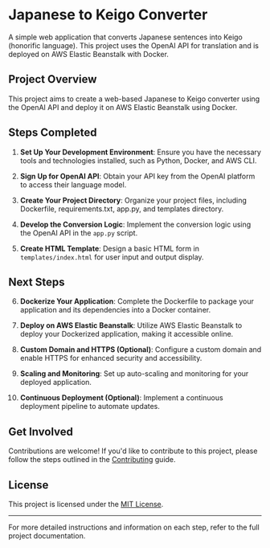 # Japanese to Keigo Converter

A simple web application that converts Japanese sentences into Keigo (honorific language). This project uses the OpenAI API for translation and is deployed on AWS Elastic Beanstalk with Docker.

## Project Overview

This project aims to create a web-based Japanese to Keigo converter using the OpenAI API and deploy it on AWS Elastic Beanstalk using Docker.

## Steps Completed

1. **Set Up Your Development Environment**: Ensure you have the necessary tools and technologies installed, such as Python, Docker, and AWS CLI.

2. **Sign Up for OpenAI API**: Obtain your API key from the OpenAI platform to access their language model.

3. **Create Your Project Directory**: Organize your project files, including Dockerfile, requirements.txt, app.py, and templates directory.

4. **Develop the Conversion Logic**: Implement the conversion logic using the OpenAI API in the `app.py` script.

5. **Create HTML Template**: Design a basic HTML form in `templates/index.html` for user input and output display.

## Next Steps

6. **Dockerize Your Application**: Complete the Dockerfile to package your application and its dependencies into a Docker container.

7. **Deploy on AWS Elastic Beanstalk**: Utilize AWS Elastic Beanstalk to deploy your Dockerized application, making it accessible online.

8. **Custom Domain and HTTPS (Optional)**: Configure a custom domain and enable HTTPS for enhanced security and accessibility.

9. **Scaling and Monitoring**: Set up auto-scaling and monitoring for your deployed application.

10. **Continuous Deployment (Optional)**: Implement a continuous deployment pipeline to automate updates.

## Get Involved

Contributions are welcome! If you'd like to contribute to this project, please follow the steps outlined in the [Contributing](CONTRIBUTING.md) guide.

## License

This project is licensed under the [MIT License](LICENSE).

---

For more detailed instructions and information on each step, refer to the full project documentation.
